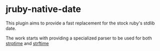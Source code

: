 # jruby-native-date

This plugin aims to provide a fast replacement for the stock ruby's stdlib date.

The work starts with providing a specialized parser to be used for both [strptime](http://ruby-doc.org/stdlib-1.9.3/libdoc/date/rdoc/DateTime.html#method-c-strptime) and [strftime](http://ruby-doc.org/stdlib-1.9.3/libdoc/date/rdoc/DateTime.html#method-i-strftime)

